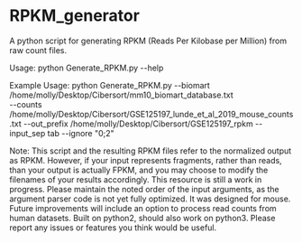 # RPKM_generator
A python script for generating RPKM (Reads Per Kilobase per Million) from raw count files. 

Usage:
python Generate_RPKM.py --help

Example Usage:
python Generate_RPKM.py --biomart /home/molly/Desktop/Cibersort/mm10_biomart_database.txt  
--counts /home/molly/Desktop/Cibersort/GSE125197_lunde_et_al_2019_mouse_counts.txt 
--out_prefix /home/molly/Desktop/Cibersort/GSE125197_rpkm --input_sep tab --ignore "0;2"

Note:
This script and the resulting RPKM files refer to the normalized output as RPKM. However, if your input represents fragments, rather than reads, than your output is actually FPKM, and you may choose to modify the filenames of your results accordingly.
This resource is still a work in progress. Please maintain the noted order of the input arguments, as the argument parser code is not yet fully optimized. 
It was designed for mouse. Future improvements will include an option to process read counts from human datasets. 
Built on python2, should also work on python3.
Please report any issues or features you think would be useful.
